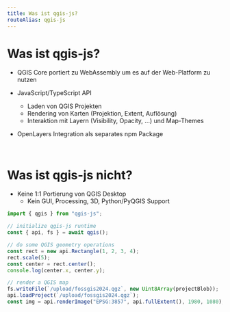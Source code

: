 ```yaml
---
title: Was ist qgis-js?
routeAlias: qgis-js
---
```


# Was ist qgis-js?

- QGIS Core portiert zu WebAssembly um es auf der Web-Platform zu nutzen
- JavaScript/TypeScript API

  - Laden von QGIS Projekten
  - Rendering von Karten (Projektion, Extent, Auflösung)
  - Interaktion mit Layern (Visibility, Opacity, ...) und Map-Themes

- OpenLayers Integration als separates npm Package

<br />

<div v-click>

<h1>Was ist qgis-js nicht?</h1>

- Keine 1:1 Portierung von QGIS Desktop
  - Kein GUI, Processing, 3D, Python/PyQGIS Support

</div>

<div class="absolute bottom-23 right-15 transform -rotate-5" v-click>

```ts
import { qgis } from "qgis-js";

// initialize qgis-js runtime
const { api, fs } = await qgis();

// do some QGIS geometry operations
const rect = new api.Rectangle(1, 2, 3, 4);
rect.scale(5);
const center = rect.center();
console.log(center.x, center.y);

// render a QGIS map
fs.writeFile(`/upload/fossgis2024.qgz`, new Uint8Array(projectBlob));
api.loadProject(`/upload/fossgis2024.qgz`);
const img = api.renderImage("EPSG:3857", api.fullExtent(), 1980, 1080);
```

</div>

<!--
```
// download QGIS project
fetch("https://some.server/fossgis2024.qgz")
  .then((response) => response.blob())
  .then((blob) => blob.arrayBuffer())
  .then((buffer) => {
    // upload QGIS project to the qgis-js runtime
    fs.mkdir(`/upload`);
    fs.writeFile(`/upload/fossgis2024.qgz`, new Uint8Array(buffer));

    // load the project in QGIS
    api.loadProject(`/upload/fossgis2024.qgz`);

    // render a map of the project
    const img = api.renderImage("EPSG:3857", api.fullExtent(), 1980, 1080);
  });
```
-->
